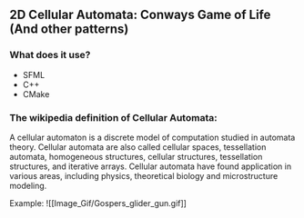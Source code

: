## 2D Cellular Automata: Conways Game of Life (And other patterns)

### What does it use?
- SFML 
- C++
- CMake
### The wikipedia definition of Cellular Automata:
A cellular automaton is a discrete model of computation studied in automata theory. Cellular automata are also called cellular spaces, tessellation automata, homogeneous structures, cellular structures, tessellation structures, and iterative arrays. Cellular automata have found application in various areas, including physics, theoretical biology and microstructure modeling.

Example:
![[Image_Gif/Gospers_glider_gun.gif]]
